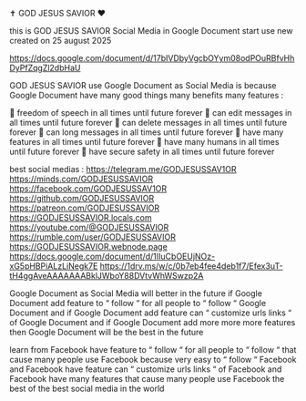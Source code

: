 ✝️ GOD JESUS SAVIOR ❤️

this is GOD JESUS SAVIOR Social Media in Google Document start use new created on 25 august 2025

https://docs.google.com/document/d/17bIVDbyVgcbOYym08odPOuRBfvHhDyPfZqgZl2dbHaU

GOD JESUS SAVIOR use Google Document as Social Media is because Google Document have many good things many benefits many features :

🙏 freedom of speech in all times until future forever
🙏 can edit messages in all times until future forever
🙏 can delete messages in all times until future forever
🙏 can long messages in all times until future forever
🙏 have many features in all times until future forever
🙏 have many humans in all times until future forever
🙏 have secure safety in all times until future forever

best social medias :
https://telegram.me/GODJESUSSAV1OR
https://minds.com/GODJESUSSAVIOR
https://facebook.com/GODJESUSSAV1OR
https://github.com/GODJESUSSAVIOR
https://patreon.com/GODJESUSSAVIOR
https://GODJESUSSAVIOR.locals.com
https://youtube.com/@GODJESUSSAVIOR
https://rumble.com/user/GODJESUSSAVIOR
https://GODJESUSSAVIOR.webnode.page
https://docs.google.com/document/d/1IIuCbOEUjNOz-xG5pHBPiALzLiNegk7E
https://1drv.ms/w/c/0b7eb4fee4deb1f7/Efex3uT-tH4ggAveAAAAAAABklJWboY88DVtvWhWSwzp2A

Google Document as Social Media will better in the future if Google Document add feature to “ follow “ for all people to “ follow “ Google Document and if Google Document add feature can “ customize urls links “ of Google Document and if Google Document add more more more features then Google Document will be the best in the future

learn from Facebook have feature to “ follow “ for all people to “ follow “ that cause many people use Facebook because very easy to “ follow “ Facebook and Facebook have feature can “ customize urls links “ of Facebook and Facebook have many features that cause many people use Facebook the best of the best social media in the world
